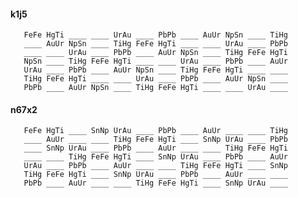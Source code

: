 

#### k1j5

       FeFe HgTi ____ ____ UrAu ____ PbPb ____ AuUr NpSn ____ TiHg 
       ____ AuUr NpSn ____ TiHg FeFe HgTi ____ ____ UrAu ____ PbPb 
       ____ ____ UrAu ____ PbPb ____ AuUr NpSn ____ TiHg FeFe HgTi 
       NpSn ____ TiHg FeFe HgTi ____ ____ UrAu ____ PbPb ____ AuUr 
       UrAu ____ PbPb ____ AuUr NpSn ____ TiHg FeFe HgTi ____ ____ 
       TiHg FeFe HgTi ____ ____ UrAu ____ PbPb ____ AuUr NpSn ____ 
       PbPb ____ AuUr NpSn ____ TiHg FeFe HgTi ____ ____ UrAu ____ 
  
  
#### n67x2

       FeFe HgTi ____ SnNp UrAu ____ PbPb ____ AuUr ____ ____ TiHg 
       ____ AuUr ____ ____ TiHg FeFe HgTi ____ SnNp UrAu ____ PbPb 
       ____ SnNp UrAu ____ PbPb ____ AuUr ____ ____ TiHg FeFe HgTi 
       ____ ____ TiHg FeFe HgTi ____ SnNp UrAu ____ PbPb ____ AuUr 
       UrAu ____ PbPb ____ AuUr ____ ____ TiHg FeFe HgTi ____ SnNp 
       TiHg FeFe HgTi ____ SnNp UrAu ____ PbPb ____ AuUr ____ ____ 
       PbPb ____ AuUr ____ ____ TiHg FeFe HgTi ____ SnNp UrAu ____ 

